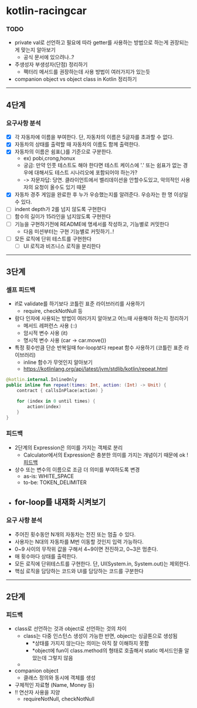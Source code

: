 # kotlin-racingcar

### TODO
- private val로 선언하고 필요에 따라 getter를 사용하는 방법으로 하는게 권장되는게 맞는지 알아보기
  - 공식 문서에 있으려나..?
- 주생성자 부생성자(단점) 정리하기
  - 팩터리 메서드를 권장하는데 사용 방법이 여러가지가 있는듯
- companion object vs object class in Kotlin 정리하기

---

## 4단계

### 요구사항 분석

- [x] 각 자동차에 이름을 부여한다. 단, 자동차의 이름은 5글자를 초과할 수 없다.
- [x] 자동차의 상태를 출력할 때 자동차의 이름도 함께 출력한다.
- [x] 자동차의 이름은 쉼표(,)를 기준으로 구분한다.
  - ex) pobi,crong,honux
  - 궁금: 만약 인풋 테스트도 해야 한다면 테스트 케이스에 '.' 또는 쉼표가 없는 경우에 대해서도 테스트 시나리오에 포함되어야 하는가?
  - -> 자문자답: 당연. 클라이언트에서 벨리데이션을 안할수도있고, 악의적인 사용자의 요청이 올수도 있기 때문
- [x] 자동차 경주 게임을 완료한 후 누가 우승했는지를 알려준다. 우승자는 한 명 이상일 수 있다.
- [ ] indent depth가 2를 넘지 않도록 구현한다
- [ ] 함수의 길이가 15라인을 넘지않도록 구현한다
- [ ] 기능을 구현하기전에 README에 명세서를 작성하고, 기능별로 커밋한다 
  - 다음 미션부터는 구현 기능별로 커밋하기..!
- [ ] 모든 로직에 단위 테스트를 구현한다
  - [ ] UI 로직과 비즈니스 로직을 분리한다

---

## 3단계

### 셀프 피드백

- if로 validate를 하기보다 코틀린 표준 라이브러리를 사용하기
  - require, checkNotNull 등
- 람다 인자에 사용되는 방법이 여러가지 알아보고 어느때 사용해야 하는지 정리하기
  - 메서드 레퍼런스 사용 (::)
  - 암시적 변수 사용 (it)
  - 명시적 변수 사용 (car -> car.move())
- 특정 횟수만큼 단순 반복일때 for-loop보다 repeat 함수 사용하기 (코틀린 표준 라이브러리)
  - inline 함수가 무엇인지 알아보기
  - https://kotlinlang.org/api/latest/jvm/stdlib/kotlin/repeat.html
```kotlin
@kotlin.internal.InlineOnly
public inline fun repeat(times: Int, action: (Int) -> Unit) {
    contract { callsInPlace(action) }

    for (index in 0 until times) {
        action(index)
    }
}
```


### 피드백

- 2단계의 Expression은 의미를 가지는 객체로 분리
  - Calculator에서의 Expression은 충분한 의미를 가지는 개념이기 때문에 ok ! [피드백](https://github.com/next-step/kotlin-racingcar/pull/1653#discussion_r1844950653)
- 상수 또는 변수의 이름으로 조금 더 의미를 부여하도록 변경
  - as-is: WHITE_SPACE
  - to-be: TOKEN_DELIMITER
- for-loop를 내재화 시켜보기
  - 



### 요구 사항 분석

- 주어진 횟수동안 N개의 자동차는 전진 또는 멈출 수 있다.
- 사용자는 N대의 자동차를 M번 이동할 것인지 입력 가능하다.
- 0~9 사이의 무작위 값을 구해서 4~9이면 전진하고, 0~3은 멈춘다.
- 매 횟수마다 상태를 출력한다.
- 모든 로직에 단위테스트를 구현한다. 단, UI(System.in, System.out)는 제외한다.
- 핵심 로직을 담당하는 코드와 UI를 담당하는 코드를 구분한다

---

## 2단계

### 피드백

- class로 선언하는 것과 object로 선언하는 것의 차이
  - class는 다중 인스턴스 생성이 가능한 반면, object는 싱글톤으로 생성됨
    - *상태를 가지지 않는다는 의미는 아직 잘 이해하지 못함
    - *object에 fun이 class.method의 형태로 호출해서 static 메서드인줄 알았는데 그렇지 않음
  - 
- companion object
  - 클래스 정의와 동시에 객체를 생성
- 구체적인 자료형 (Name, Money 등)
- !! 연산자 사용을 지양
  - requireNotNull, checkNotNull